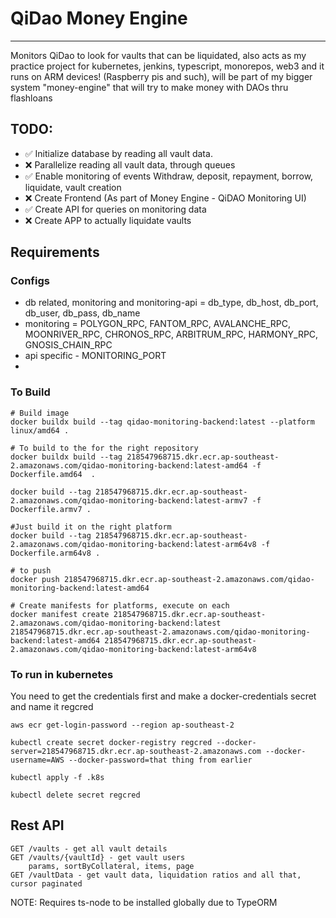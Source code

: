 # QiDao Money Engine

---

Monitors QiDao to look for vaults that can be liquidated, also acts as my practice project for kubernetes, jenkins, typescript, monorepos, web3 and it runs on ARM devices! (Raspberry pis and such), will be part of my bigger system "money-engine" that will try to make money with DAOs thru flashloans

## TODO:

- ✅ Initialize database by reading all vault data.
- ❌ Parallelize reading all vault data, through queues
- ✅ Enable monitoring of events Withdraw, deposit, repayment, borrow, liquidate, vault creation 
- ❌ Create Frontend (As part of Money Engine - QiDAO Monitoring UI)
- ✅ Create API for queries on monitoring data   
- ❌ Create APP to actually liquidate vaults   

## Requirements

### Configs

- db related, monitoring and monitoring-api = db_type, db_host, db_port, db_user, db_pass, db_name 
- monitoring = POLYGON_RPC, FANTOM_RPC, AVALANCHE_RPC, MOONRIVER_RPC, CHRONOS_RPC, ARBITRUM_RPC, HARMONY_RPC, GNOSIS_CHAIN_RPC 
- api specific - MONITORING_PORT
- 

### To Build

```shell
# Build image
docker buildx build --tag qidao-monitoring-backend:latest --platform linux/amd64 .

# To build to the for the right repository
docker buildx build --tag 218547968715.dkr.ecr.ap-southeast-2.amazonaws.com/qidao-monitoring-backend:latest-amd64 -f Dockerfile.amd64  .

docker build --tag 218547968715.dkr.ecr.ap-southeast-2.amazonaws.com/qidao-monitoring-backend:latest-armv7 -f Dockerfile.armv7 .

#Just build it on the right platform
docker build --tag 218547968715.dkr.ecr.ap-southeast-2.amazonaws.com/qidao-monitoring-backend:latest-arm64v8 -f Dockerfile.arm64v8 .

# to push
docker push 218547968715.dkr.ecr.ap-southeast-2.amazonaws.com/qidao-monitoring-backend:latest-amd64

# Create manifests for platforms, execute on each
docker manifest create 218547968715.dkr.ecr.ap-southeast-2.amazonaws.com/qidao-monitoring-backend:latest 218547968715.dkr.ecr.ap-southeast-2.amazonaws.com/qidao-monitoring-backend:latest-amd64 218547968715.dkr.ecr.ap-southeast-2.amazonaws.com/qidao-monitoring-backend:latest-arm64v8

```

### To run in kubernetes

You need to get the credentials first and make a docker-credentials secret and name it regcred

```
aws ecr get-login-password --region ap-southeast-2

kubectl create secret docker-registry regcred --docker-server=218547968715.dkr.ecr.ap-southeast-2.amazonaws.com --docker-username=AWS --docker-password=that thing from earlier 

kubectl apply -f .k8s

kubectl delete secret regcred
```

## Rest API

```
GET /vaults - get all vault details
GET /vaults/{vaultId} - get vault users
    params, sortByCollateral, items, page
GET /vaultData - get vault data, liquidation ratios and all that, cursor paginated
```

NOTE: Requires ts-node to be installed globally due to TypeORM